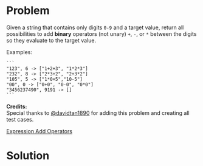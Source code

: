 
# Problem

Given a string that contains only digits `0-9` and a target value, return all
possibilities to add **binary** operators (not unary) `+`, `-`, or `*` between
the digits so they evaluate to the target value.

Examples:

    ```
    "123", 6 -> ["1+2+3", "1*2*3"] 
    "232", 8 -> ["2*3+2", "2+3*2"]
    "105", 5 -> ["1*0+5","10-5"]
    "00", 0 -> ["0+0", "0-0", "0*0"]
    "3456237490", 9191 -> []
    ```

**Credits:**  
Special thanks to
[@davidtan1890](https://leetcode.com/discuss/user/davidtan1890) for adding
this problem and creating all test cases.



[Expression Add Operators](https://leetcode.com/problems/expression-add-operators)

# Solution



